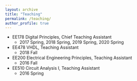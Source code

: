 ```yaml
---
layout: archive
title: "Teaching"
permalink: /teaching/
author_profile: true
---
```


* EE178 Digital Principles, Chief Teaching Assistant
  * 2017 Spring, 2018 Spring, 2019 Spring, 2020 Spring
* EE478 VHDL, Teaching Assistant
  * 2018 Fall
* EE200 Electrical Engineering Principles, Teaching Assistant
  * 2016 Fall
* EE510 Circuit Analysis I, Teaching Assistant
  * 2016 Spring
